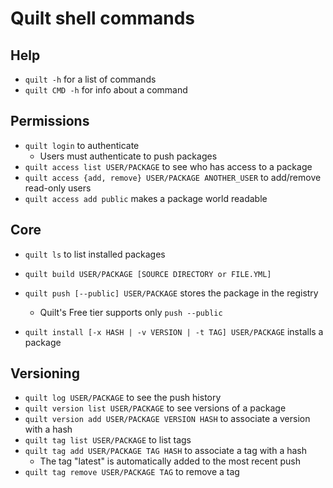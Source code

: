 # Quilt shell commands

## Help
* `quilt -h` for a list of commands
* `quilt CMD -h` for info about a command

## Permissions
* `quilt login` to authenticate
  * Users must authenticate to push packages
* `quilt access list USER/PACKAGE` to see who has access to a package
* `quilt access {add, remove} USER/PACKAGE ANOTHER_USER` to add/remove read-only users
 * `quilt access add public` makes a package world readable

## Core
* `quilt ls` to list installed packages
* `quilt build USER/PACKAGE [SOURCE DIRECTORY or FILE.YML]`
* `quilt push [--public] USER/PACKAGE` stores the package in the registry
  * Quilt's Free tier supports only `push --public`

* `quilt install [-x HASH | -v VERSION | -t TAG] USER/PACKAGE` installs a package

## Versioning
* `quilt log USER/PACKAGE` to see the push history
* `quilt version list USER/PACKAGE` to see versions of a package
* `quilt version add USER/PACKAGE VERSION HASH` to associate a version with a hash
* `quilt tag list USER/PACKAGE` to list tags
* `quilt tag add USER/PACKAGE TAG HASH` to associate a tag with a hash
  * The tag "latest" is automatically added to the most recent push
* `quilt tag remove USER/PACKAGE TAG` to remove a tag
